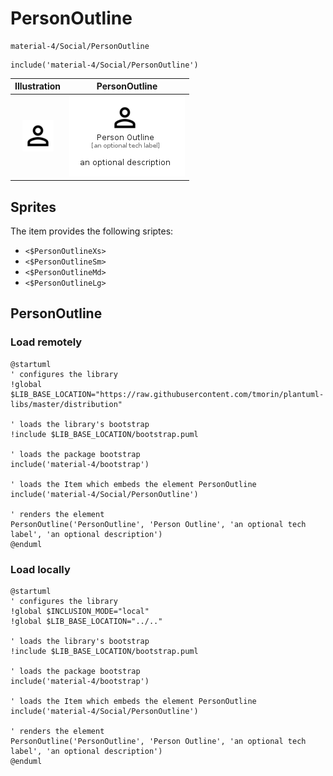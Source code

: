 # PersonOutline


```text
material-4/Social/PersonOutline
```

```text
include('material-4/Social/PersonOutline')
```



| Illustration | PersonOutline |
| :---: | :---: |
| ![illustration for Illustration](../../material-4/Social/PersonOutline.png) | ![illustration for PersonOutline](../../material-4/Social/PersonOutline.Local.png) |



## Sprites
The item provides the following sriptes:

- `<$PersonOutlineXs>`
- `<$PersonOutlineSm>`
- `<$PersonOutlineMd>`
- `<$PersonOutlineLg>`





## PersonOutline

### Load remotely
```plantuml
@startuml
' configures the library
!global $LIB_BASE_LOCATION="https://raw.githubusercontent.com/tmorin/plantuml-libs/master/distribution"

' loads the library's bootstrap
!include $LIB_BASE_LOCATION/bootstrap.puml

' loads the package bootstrap
include('material-4/bootstrap')

' loads the Item which embeds the element PersonOutline
include('material-4/Social/PersonOutline')

' renders the element
PersonOutline('PersonOutline', 'Person Outline', 'an optional tech label', 'an optional description')
@enduml
```

### Load locally
```plantuml
@startuml
' configures the library
!global $INCLUSION_MODE="local"
!global $LIB_BASE_LOCATION="../.."

' loads the library's bootstrap
!include $LIB_BASE_LOCATION/bootstrap.puml

' loads the package bootstrap
include('material-4/bootstrap')

' loads the Item which embeds the element PersonOutline
include('material-4/Social/PersonOutline')

' renders the element
PersonOutline('PersonOutline', 'Person Outline', 'an optional tech label', 'an optional description')
@enduml
```

